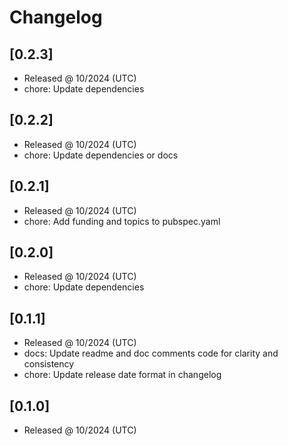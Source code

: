 # Changelog

## [0.2.3]

- Released @ 10/2024 (UTC)
- chore: Update dependencies

## [0.2.2]

- Released @ 10/2024 (UTC)
- chore: Update dependencies or docs

## [0.2.1]

- Released @ 10/2024 (UTC)
- chore: Add funding and topics to pubspec.yaml

## [0.2.0]

- Released @ 10/2024 (UTC)
- chore: Update dependencies

## [0.1.1]

- Released @ 10/2024 (UTC)
- docs: Update readme and doc comments code for clarity and consistency
- chore: Update release date format in changelog

## [0.1.0]

- Released @ 10/2024 (UTC)

